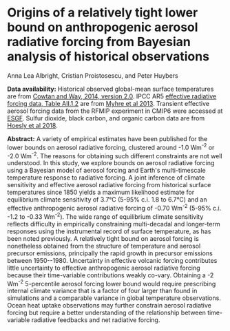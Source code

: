 # Origins of a relatively tight lower bound on anthropogenic aerosol radiative forcing from Bayesian analysis of historical observations
Anna Lea Albright, Cristian Proistosescu, and Peter Huybers

**Data availability:** Historical observed global-mean surface temperatures are from [Cowtan and Way, 2014, version 2.0](https://www-users.york.ac.uk/~kdc3/papers/coverage2013/series.html). IPCC AR5 [effective radiative forcing data, Table AII.1.2](https://www.ipcc.ch/site/assets/uploads/2017/09/WG1AR5_AnnexII_FINAL.pdf) are from [Myhre et al 2013](https://www.ipcc.ch/site/assets/uploads/2018/02/WG1AR5_Chapter08_FINAL.pdf). Transient effective aerosol forcing data from the RFMIP experiment in CMIP6 were accessed at [ESGF](https://esgf-node.llnl.gov/search/cmip6/). Sulfur dioxide, black carbon, and organic carbon data are from [Hoesly et al 2018](https://doi.org/10.5194/gmd-11-369-2018-supplement).

**Abstract:** A variety of empirical estimates have been published for the lower bounds on aerosol radiative forcing, clustered around -1.0 Wm<sup>-2</sup> or -2.0 Wm<sup>-2</sup>. The reasons for obtaining such different constraints are not well understood. In this study, we explore bounds on aerosol radiative forcing using a Bayesian model of aerosol forcing and Earth's multi-timescale temperature response to radiative forcing. A joint inference of climate sensitivity and effective aerosol radiative forcing from historical surface temperatures since 1850 yields a maximum likelihood estimate for equilibrium climate sensitivity of 3.7°C (5-95% c.i. 1.8 to 6.7°C) and an effective anthropogenic aerosol radiative forcing of -0.70 Wm<sup>-2</sup> (5-95\% c.i. -1.2 to -0.33 Wm<sup>-2</sup>). The wide range of equilibrium climate sensitivity reflects difficulty in empirically constraining multi-decadal and longer-term responses using the instrumental record of surface temperature, as has been noted previously. A relatively tight bound on aerosol forcing is nonetheless obtained from the structure of temperature and aerosol precursor emissions, principally the rapid growth in precursor emissions between 1950--1980. Uncertainty in effective volcanic forcing contributes little uncertainty to effective anthropogenic aerosol radiative forcing because their time-variable contributions weakly co-vary. Obtaining a -2 Wm<sup>-2</sup> 5-percentile aerosol forcing lower bound would require prescribing internal climate variance that is a factor of four larger than found in simulations and a comparable variance in global temperature observations. Ocean heat uptake observations may further constrain aerosol radiative forcing but require a better understanding of the relationship between time-variable radiative feedbacks and net radiative forcing.

